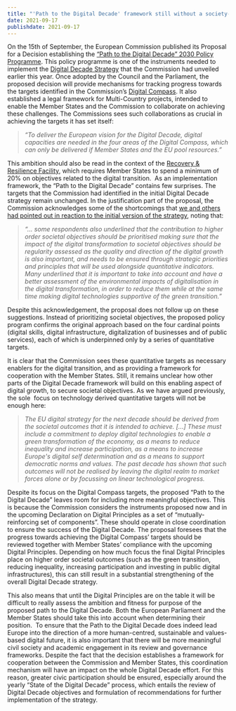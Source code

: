```yaml
---
title: "'Path to the Digital Decade' framework still without a society-centric approach"
date: 2021-09-17
publishdate: 2021-09-17
---
```

On the 15th of September, the European Commission published its Proposal for a Decision establishing the [“Path to the Digital Decade” 2030 Policy Programme](https://digital-strategy.ec.europa.eu/en/library/proposal-decision-establishing-2030-policy-programme-path-digital-decade). This policy programme is one of the instruments needed to implement the [Digital Decade Strategy](https://ec.europa.eu/info/strategy/priorities-2019-2024/europe-fit-digital-age/europes-digital-decade-digital-targets-2030_en) that the Commission had unveiled earlier this year. Once adopted by the Council and the Parliament, the proposed decision will provide mechanisms for tracking progress towards the targets identified in the Commission’s [Digital Compass](https://ec.europa.eu/info/sites/default/files/communication-digital-compass-2030_en.pdf). It also established a legal framework for Multi-Country projects, intended to enable the Member States and the Commission to collaborate on achieving these challenges. The Commissions sees such collaborations as crucial in achieving the targets it has set itself:

>*“To deliver the European vision for the Digital Decade, digital capacities are needed in the four areas of the Digital Compass, which can only be delivered if Member States and the EU pool resources.”*

This ambition should also be read in the context of the [Recovery & Resilience Facility](https://ec.europa.eu/info/business-economy-euro/recovery-coronavirus/recovery-and-resilience-facility_en), which requires Member States to spend a minimum of 20% on objectives related to the digital transition. 
As an implementation framework, the “Path to the Digital Decade” contains few surprises. The targets that the Commission had identified in the initial Digital Decade strategy remain unchanged. In the justification part of the proposal, the Commission acknowledges some of the shortcomings that [we and others had pointed out in reaction to the initial version of the strategy](https://www.openfuture.eu/compass-without-a-map/), noting that:

>*“… some respondents also underlined that the contribution to higher order societal objectives should be prioritised making sure that the impact of the digital transformation to societal objectives should be regularity assessed as the quality and direction of the digital growth is also important, and needs to be ensured through strategic priorities and principles that will be used alongside quantitative indicators. Many underlined that it is important to take into account and have a better assessment of the environmental impacts of digitalisation in the digital transformation, in order to reduce them while at the same time making digital technologies supportive of the green transition.”*

Despite this acknowledgement, the proposal does not follow up on these suggestions. Instead of prioritizing societal objectives, the proposed policy program confirms the original approach based on the four cardinal points (digital skills, digital infrastructure, digitalization of businesses and of public services), each of which is underpinned only by a series of quantitative targets.

It is clear that the Commission sees these quantitative targets as necessary enablers for the digital transition, and as providing a framework for cooperation with the Member States. Still, it remains unclear how other parts of the Digital Decade framework will build on this enabling aspect of digital growth, to secure societal objectives. As we have argued previously, the sole  focus on technology derived quantitative targets will not be enough here:

>*The EU digital strategy for the next decade should be derived from the societal outcomes that it is intended to achieve. [...] These must include a commitment to deploy digital technologies to enable a green transformation of the economy, as a means to reduce inequality and increase participation, as a means to increase Europe's digital self determination and as a means to support democratic norms and values. The past decade has shown that such outcomes will not be realised by leaving the digital realm to market forces alone or by focussing on linear technological progress.*

Despite its focus on the Digital Compass targets, the proposed “Path to the Digital Decade” leaves room for including more meaningful objectives. This is because the Commission considers the instruments proposed now and in the upcoming Declaration on Digital Principles as a set of “mutually-reinforcing set of components”. These should operate in close coordination to ensure the success of the Digital Decade.
The proposal foresees that the progress towards achieving the Digital Compass’ targets should be reviewed together with Member States’ compliance with the upcoming Digital Principles. Depending on how much focus the final Digital Principles place on higher order societal outcomes (such as the green transition, reducing inequality, increasing participation and investing in public digital infrastructures), this can still result in a substantial strengthening of the overall Digital Decade strategy.

This also means that until the Digital Principles are on the table it will be difficult to really assess the ambition and fitness for purpose of the proposed path to the Digital Decade. Both the European Parliament and the Member States should take this into account when determining their position. 
To ensure that the Path to the Digital Decade does indeed lead Europe into the direction of a more human-centred, sustainable and values-based digital future, it is also important that there will be more meaningful civil society and academic engagement in its review and governance frameworks. Despite the fact that the decision establishes a framework for cooperation between the Commission and Member States, this coordination mechanism will have an impact on the whole Digital Decade effort. For this reason, greater civic participation should be ensured, especially around the yearly “State of the Digital Decade” process, which entails the review of Digital Decade objectives and formulation of recommendations for further implementation of the strategy.
